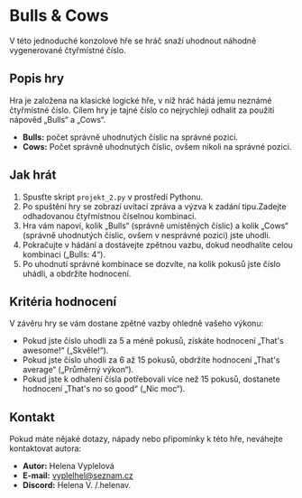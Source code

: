 # Bulls & Cows

V této jednoduché konzolové hře se hráč snaží uhodnout náhodně vygenerované čtyřmístné číslo.

## Popis hry

Hra je založena na klasické logické hře, v níž hráč hádá jemu neznámé čtyřmístné číslo. Cílem hry je tajné číslo co nejrychleji odhalit za použití nápověd „Bulls“ a „Cows“.

- **Bulls:** počet správně uhodnutých číslic na správné pozici.
- **Cows:** Počet správně uhodnutých číslic, ovšem nikoli na správné pozici.

## Jak hrát

1. Spusťte skript `projekt_2.py` v prostředí Pythonu.
2. Po spuštění hry se zobrazí uvítací zpráva a výzva k zadání tipu.Zadejte odhadovanou čtyřmístnou číselnou kombinaci.
3. Hra vám napoví, kolik „Bulls“ (správně umístěných číslic) a kolik „Cows“ (správně uhodnutých číslic, ovšem v nesprávné pozici) jste uhodli.
4. Pokračujte v hádání a dostávejte zpětnou vazbu, dokud neodhalíte celou kombinaci („Bulls: 4“).
5. Po uhodnutí správné kombinace se dozvíte, na kolik pokusů jste číslo uhádli, a obdržíte hodnocení.

## Kritéria hodnocení

V závěru hry se vám dostane zpětné vazby ohledně vašeho výkonu:

- Pokud jste číslo uhodli za 5 a méně pokusů, získáte hodnocení „That's awesome!“ („Skvěle!“).
- Pokud jste číslo uhodli za 6 až 15 pokusů, obdržíte hodnocení „That's average“ („Průměrný výkon“).
- Pokud jste k odhalení čísla potřebovali více než 15 pokusů, dostanete hodnocení „That's no so good“ („Nic moc“).

## Kontakt

Pokud máte nějaké dotazy, nápady nebo připomínky k této hře, neváhejte kontaktovat autora:

- **Autor:** Helena Vyplelová
- **E-mail:** vyplelhel@seznam.cz
- **Discord:** Helena V. /.helenav.

